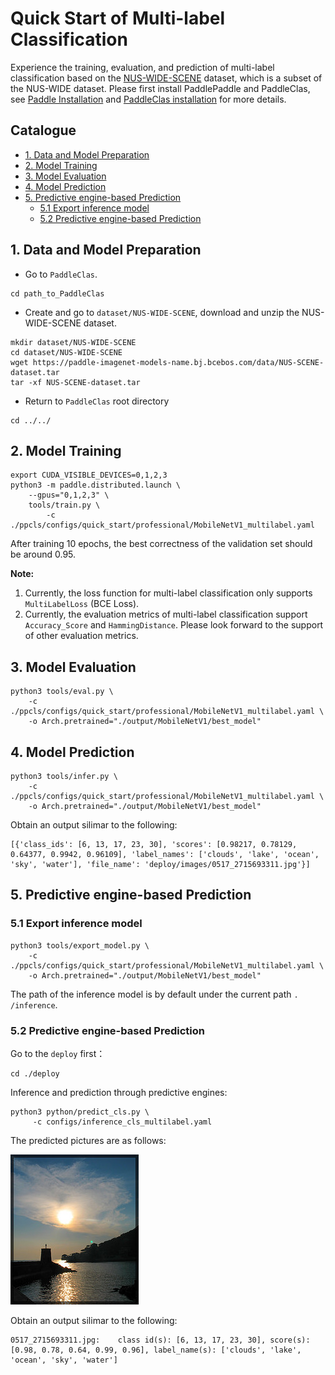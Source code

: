 # Quick Start of Multi-label Classification

Experience the training, evaluation, and prediction of multi-label classification based on the [NUS-WIDE-SCENE](https://lms.comp.nus.edu.sg/wp-content/uploads/2019/research/nuswide/NUS-WIDE.html) dataset, which is a subset of the NUS-WIDE dataset. Please first install PaddlePaddle and PaddleClas, see [Paddle Installation](../installation/install_paddle_en.md) and [PaddleClas installation](../installation/install_paddleclas_en.md) for more details.

## Catalogue

- [1. Data and Model Preparation](#1)
- [2. Model Training](#2)
- [3. Model Evaluation](#3)
- [4. Model Prediction](#4)
- [5. Predictive engine-based Prediction](#5)
  - [5.1 Export inference model](#5.1)
  - [5.2 Predictive engine-based Prediction](#5.2)


<a name="1"></a>
## 1. Data and Model Preparation

- Go to `PaddleClas`.

```
cd path_to_PaddleClas
```

- Create and go to `dataset/NUS-WIDE-SCENE`, download and unzip the NUS-WIDE-SCENE dataset.

```
mkdir dataset/NUS-WIDE-SCENE
cd dataset/NUS-WIDE-SCENE
wget https://paddle-imagenet-models-name.bj.bcebos.com/data/NUS-SCENE-dataset.tar
tar -xf NUS-SCENE-dataset.tar
```

- Return to `PaddleClas` root directory

```
cd ../../
```


<a name="2"></a>
## 2. Model Training

```
export CUDA_VISIBLE_DEVICES=0,1,2,3
python3 -m paddle.distributed.launch \
    --gpus="0,1,2,3" \
    tools/train.py \
        -c ./ppcls/configs/quick_start/professional/MobileNetV1_multilabel.yaml
```

After training 10 epochs, the best correctness of the validation set should be around 0.95.

**Note:**
1. Currently, the loss function for multi-label classification only supports `MultiLabelLoss` (BCE Loss).
2. Currently, the evaluation metrics of multi-label classification support `Accuracy_Score` and `HammingDistance`. Please look forward to the support of other evaluation metrics.

<a name="3"></a>
## 3. Model Evaluation

```
python3 tools/eval.py \
    -c ./ppcls/configs/quick_start/professional/MobileNetV1_multilabel.yaml \
    -o Arch.pretrained="./output/MobileNetV1/best_model"
```


<a name="4"></a>
## 4. Model Prediction

```
python3 tools/infer.py \
    -c ./ppcls/configs/quick_start/professional/MobileNetV1_multilabel.yaml \
    -o Arch.pretrained="./output/MobileNetV1/best_model"
```

Obtain an output silimar to the following:

```
[{'class_ids': [6, 13, 17, 23, 30], 'scores': [0.98217, 0.78129, 0.64377, 0.9942, 0.96109], 'label_names': ['clouds', 'lake', 'ocean', 'sky', 'water'], 'file_name': 'deploy/images/0517_2715693311.jpg'}]
```


<a name="5"></a>
## 5. Predictive engine-based Prediction


<a name="5.1"></a>
### 5.1 Export inference model

```
python3 tools/export_model.py \
    -c ./ppcls/configs/quick_start/professional/MobileNetV1_multilabel.yaml \
    -o Arch.pretrained="./output/MobileNetV1/best_model"
```

The path of the inference model is by default under the current path `. /inference`.


<a name="5.2"></a>
### 5.2 Predictive engine-based Prediction

Go to the `deploy` first：

```
cd ./deploy
```

Inference and prediction through predictive engines:

```
python3 python/predict_cls.py \
     -c configs/inference_cls_multilabel.yaml
```
The predicted pictures are as follows:

![](../../images/quick_start/multi_label_demo.png)

Obtain an output silimar to the following:

```
0517_2715693311.jpg:    class id(s): [6, 13, 17, 23, 30], score(s): [0.98, 0.78, 0.64, 0.99, 0.96], label_name(s): ['clouds', 'lake', 'ocean', 'sky', 'water']
```
